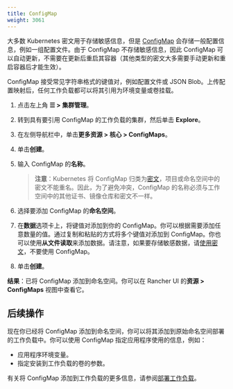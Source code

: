 ```yaml
---
title: ConfigMap
weight: 3061
---
```


大多数 Kubernetes 密文用于存储敏感信息，但是 [ConfigMap](https://kubernetes.io/docs/tasks/configure-pod-container/configure-pod-configmap/) 会存储一般配置信息，例如一组配置文件。由于 ConfigMap 不存储敏感信息，因此 ConfigMap 可以自动更新，不需要在更新后重启其容器（其他类型的密文大多需要手动更新和重启容器后才能生效）。

ConfigMap 接受常见字符串格式的键值对，例如配置文件或 JSON Blob。上传配置映射后，任何工作负载都可以将其引用为环境变量或卷挂载。

1. 点击左上角 **☰ > 集群管理**。
1. 转到具有要引用 ConfigMap 的工作负载的集群，然后单击 **Explore**。
1. 在左侧导航栏中，单击**更多资源 > 核心 > ConfigMaps**。
1. 单击**创建**。
1. 输入 ConfigMap 的**名称**。

   > **注意**：Kubernetes 将 ConfigMap 归类为[密文](https://kubernetes.io/docs/concepts/configuration/secret/)，项目或命名空间中的密文不能重名。因此，为了避免冲突，ConfigMap 的名称必须与工作空间中的其他证书、镜像仓库和密文不一样。

1. 选择要添加 ConfigMap 的**命名空间**。

1. 在**数据**选项卡上，将键值对添加到你的 ConfigMap。你可以根据需要添加任意数量的值。通过复制和粘贴的方式将多个键值对添加到 ConfigMap。你也可以使用**从文件读取**来添加数据。请注意，如果要存储敏感数据，请[使用密文]({{<baseurl>}}/rancher/v2.6/en/k8s-in-rancher/secrets/)，不要使用 ConfigMap。
1. 单击**创建**。

**结果**：已将 ConfigMap 添加到命名空间。你可以在 Rancher UI 的**资源 > ConfigMaps** 视图中查看它。

## 后续操作

现在你已经将 ConfigMap 添加到命名空间，你可以将其添加到原始命名空间部署的工作负载中。你可以使用 ConfigMap 指定应用程序使用的信息，例如：

- 应用程序环境变量。
- 指定安装到工作负载的卷的参数。

有关将 ConfigMap 添加到工作负载的更多信息，请参阅[部署工作负载]({{<baseurl>}}/rancher/v2.6/en/k8s-in-rancher/workloads/deploy-workloads/)。

